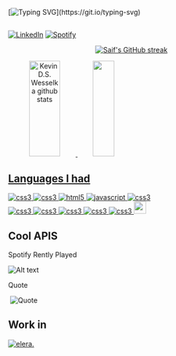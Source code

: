 [![Typing SVG](https://readme-typing-svg.herokuapp.com/?color=(0,255,100)&size=45&center=true&vCenter=true&width=1000&lines=Hi,+My+Name+Is+Kevin+DS+Wesselka;I'm+21+Years+Old;Be+Welcome+To+Browse+Here!;May+the+Force+be+with+you.)](https://git.io/typing-svg)

##

[![LinkedIn](https://img.shields.io/badge/LinkedIn-0077B5?style=for-the-badge&logo=linkedin&logoColor=white)](https://www.linkedin.com/in/kevin-s-wesselka-systems-developer/)
[![Spotify](https://img.shields.io/badge/Spotify-1ED760?&style=for-the-badge&logo=spotify&logoColor=white)](https://open.spotify.com/user/31lx4ctckypv2c6rur2oifghw3ri)


<p align="center">
  <a href="https://github.com/alsiam">
    <img src="https://github-readme-streak-stats.herokuapp.com/?user=KevinDSWesselka&theme=react&hide_border=true&background=0D1117&title_color=0043C7&icon_color=0043C7&text_color=c9d1d9&bg_color=0d1117" alt="Saif's GitHub streak"/>
  </a>
</p>

<span style="display: flex; flex-direction: row;">
  <a href="https://github.com/LeehXD">
    <a href="[https://github.com/KevinDSWesselka](https://github.com/KevinDSWesselka)">
      <div align="center">  
        <img width="49%" height="195px" src="https://github-readme-stats.vercel.app/api?username=KevinDSWesselka&theme=react&show_icons=true&count_private=true&hide_border=true&bg_color=0d1117" alt="Kevin D.S. Wesselka github stats" /> 
        <img width="41%" height="195px" src="https://github-readme-stats.vercel.app/api/top-langs/?username=KevinDSWesselka&theme=react&show_icons=true&count_private=true&hide_border=true&bg_color=0d1117&layout=compact"/>
      </div>
  </span>

## Languages I had

<div style="display: inline_block">
  <img aling="center" alt="css3" src="https://img.shields.io/badge/java-%23ED8B00.svg?style=for-the-badge&logo=openjdk&logoColor=white" />
  <img aling="center" alt="css3" src="https://img.shields.io/badge/python-3670A0?style=for-the-badge&logo=python&logoColor=ffdd54" />
  <img aling="center" alt="html5" src="https://img.shields.io/badge/HTML5-E34F26?style=for-the-badge&logo=html5&logoColor=white" />
  <img aling="center" alt="javascript" src="https://img.shields.io/badge/JavaScript-F7DF1E?style=for-the-badge&logo=javascript&logoColor=black" />
  <img aling="center" alt="css3" src="https://img.shields.io/badge/MySQL-00000F?style=for-the-badge&logo=mysql&logoColor=white" /><br>
  <img aling="center" alt="css3" src="https://img.shields.io/badge/C%23-239120?style=for-the-badge&logo=c-sharp&logoColor=white" />
  <img aling="center" alt="css3" src="https://img.shields.io/badge/Arduino_IDE-00979D?style=for-the-badge&logo=arduino&logoColor=white" />
  <img aling="center" alt="css3" src="https://img.shields.io/badge/Figma-F24E1E?style=for-the-badge&logo=figma&logoColor=white" />
  <img aling="center" alt="css3" src="https://img.shields.io/badge/Node.js-43853D?style=for-the-badge&logo=node.js&logoColor=white" />
  <img aling="center" alt="css3" src="https://img.shields.io/badge/CSS3-1572B6?style=for-the-badge&logo=css3&logoColor=white" />
  <a title="Ranger in Trailhead" href="https://www.salesforce.com/trailblazer/profile/KevinDSWesselka"><img aling="center" style=" height: 25px" alt="css3" src="https://logosmarcas.net/wp-content/uploads/2020/11/Salesforce-Simbolo.png" /><a/>
</div>
<p/> 

## Cool APIS
Spotify Rently Played<p/>
![Alt text](https://spotify-recently-played-readme.vercel.app/api?user=31lx4ctckypv2c6rur2oifghw3ri&count=5)‎

Quote‎<p/>‎
![Quote](https://quotes-github-readme.vercel.app/api?type=horizontal)

## Work in
<a href="https://www.linkedin.com/company/ercic/mycompany/verification/">
  <img src="https://media.licdn.com/dms/image/D4D3DAQFdmjMSw3iRJg/image-scale_191_1128/0/1704978033633/ercic_cover?e=1710864000&v=beta&t=aGtumVngFz-1VKRFy2WHyJB17X9eNgYGuolhBCunr34" alt="elera.">
<a/>
